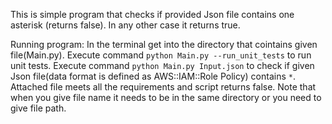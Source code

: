 This is simple program that checks if provided Json file contains one asterisk (returns false). In any other case it returns true.

Running program:
In the terminal get into the directory that cointains given file(Main.py). 
Execute command `python Main.py --run_unit_tests` to run unit tests.
Execute command `python Main.py Input.json` to check if given Json file(data format is defined as AWS::IAM::Role Policy) contains `*`.
Attached file meets all the requirements and script returns false. Note that when you give file name it needs to be in the same directory or you need to give file path.  
